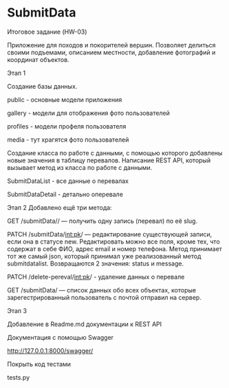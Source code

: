 # SubmitData
Итоговое задание (HW-03)

Приложение для походов и покорителей вершин. Позволяет делиться своими подъемами, описанием местности, добавление фотографий и координат объектов.

Этап 1

Создание базы данных.

public - основные модели приложения

gallery - модели для отображения фото пользователей

profiles - модели профеля пользователя 

media - тут храгятся фото пользователей

Создание класса по работе с данными, с помощью которого добавлены новые значения в таблицу перевалов.
Написание REST API, который вызывает метод из класса по работе с данными.

SubmitDataList - все данные о перевалах

SubmitDataDetail - детально оперевале

Этап 2
Добавлено ещё три метода:

GET /submitData/<slug>/ — получить одну запись (перевал) по её slug. 

PATCH /submitData/<int:pk>/ — редактирование существующей записи, если она в статусе new. Редактировать можно все поля, кроме тех, что содержат в себе ФИО, адрес email и номер телефона. Метод принимает тот же самый json, который принимал уже реализованный метод submitdatalist. Возвращаются 2 значения: status и message. 

PATCH /delete-pereval/<int:pk>/ - удаление данных о перевале

GET /submitData/ — список данных обо всех объектах, которые зарегестрированный пользователь с почтой отправил на сервер.

Этап 3

Добавление в Readme.md документации к REST API

Документация с помощью Swagger

http://127.0.0.1:8000/swagger/

Покрыть код тестами

tests.py
